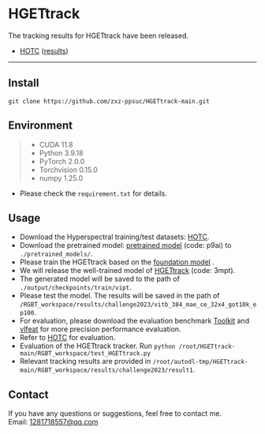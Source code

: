 # HGETtrack
The tracking results for HGETtrack have been released.

- [HOTC](https://www.hsitracking.com/) ([results](https://github.com/zxz-ppsuc/HGETtrack-main/RGBT_workspace/results/challenge2023/result1))
--------------------------------------------------------------------------------------


##  Install
```
git clone https://github.com/zxz-ppsuc/HGETtrack-main.git
```
## Environment
 > * CUDA 11.8
 > * Python 3.9.18
 > * PyTorch 2.0.0
 > * Torchvision 0.15.0
 > * numpy 1.25.0 
 - Please check the `requirement.txt` for details.

## Usage
- Download the Hyperspectral training/test datasets: [HOTC](https://www.hsitracking.com/hot2022/).
- Download the pretrained model: [pretrained model](https://pan.baidu.com/s/1n95fom7Fe0bJuEB_GfTgNw?pwd=p9ai) (code: p9ai) to `./pretrained_models/`.
- Please train the HGETtrack based on the [foundation model](https://github.com/botaoye/OSTrack) .
- We will release the well-trained model of [HGETtrack](https://pan.baidu.com/s/1aNBCHMeggcB-N8RCqU9wdQ?pwd=3mpt) (code: 3mpt).
- The generated model will be saved to the path of `./output/checkpoints/train/vipt`.
- Please test the model. The results will be saved in the path of `/RGBT_workspace/results/challenge2023/vitb_384_mae_ce_32x4_got10k_ep100`.
- For evaluation, please download the evaluation benchmark [Toolkit](http://cvlab.hanyang.ac.kr/tracker_benchmark/) and [vlfeat](http://www.vlfeat.org/index.html) for more precision performance evaluation.
- Refer to [HOTC](https://www.hsitracking.com/hot2022/) for evaluation.
- Evaluation of the HGETtrack tracker. Run `python /root/HGETtrack-main/RGBT_workspace/test_HGETtrack.py`
- Relevant tracking results are provided in `/root/autodl-tmp/HGETtrack-main/RGBT_workspace/results/challenge2023/result1`.

## Contact
If you have any questions or suggestions, feel free to contact me.  
Email: 1281718557@qq.com


